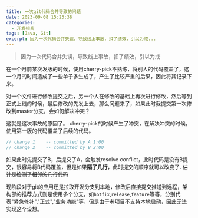 ```yaml
---
title: 一次git代码合并导致的问题
date: 2023-09-08 15:23:38
categories:
  - 开发相关
tags: [Java, Git]
excerpt: 因为一次代码合并失误，导致线上事故，扣了绩效，引以为戒...
---
```


> 因为一次代码合并失误，导致线上事故，扣了绩效，引以为戒

在一个月前某次发版的时候，使用cherry-pick不熟练，将别人的代码覆盖了，这一个月的时间造成了一些单子多生成了，产生了比较严重的后果，因此将其记录下来。

对一个文件进行修改提交之后，另一个人在修改的基础上再次进行修改，然后等到正式上线的时候，最后修改的先发上去，那么问题来了，如果此时我提交第一次修改到master分支，会如何解决冲突？

<!-- more -->

这就是这次事故的原因了。 cherry-pick的时候产生了冲突，在解决冲突的时候，使用第一版的代码覆盖了后续的代码。

```java
// change 1    -- committed by A 1:00
// change 2    -- committed by B 2:00
```

如果此时先提交了B，后提交了A，会触发resolve conflict，此时代码是没有B提交，很容易将B代码覆盖，但是如果**隔了几行**，此时提交的顺序就可以改变了. ~~估计是检测了相邻的几行代码~~ 

现阶段对于git的应用还是拉取开发分支到本地，修改后直接提交推送到远程，架构部的推荐方式则是使用多个分支，如`hotfix`,`release`,`feature`等等，分别代表"紧急修补","正式","业务功能"等，但是由于老项目不支持本地启动，因此无法实现这个设想。